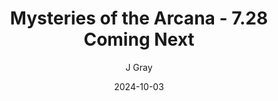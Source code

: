 ---
title: 'Mysteries of the Arcana - 7.28 Coming Next'
alt: 'Mysteries of the Arcana'
date: '2024-10-03'
author: 'J Gray'
artist: 'Keira'
---